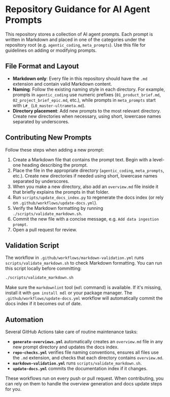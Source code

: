 # Repository Guidance for AI Agent Prompts

This repository stores a collection of AI agent prompts. Each prompt is written in Markdown and placed in one of the categories under the repository root (e.g. `agentic_coding`, `meta_prompts`). Use this file for guidelines on adding or modifying prompts.

## File Format and Layout

- **Markdown only**: Every file in this repository should have the `.md` extension and contain valid Markdown content.
- **Naming**: Follow the existing naming style in each directory. For example, prompts in `agentic_coding` use numeric prefixes (`01_product_brief.md`, `02_project_brief_epic.md`, etc.), while prompts in `meta_prompts` start with `L#_` (`L0_master-ultrameta.md`).
- **Directory placement**: Add new prompts to the most relevant directory. Create new directories when necessary, using short, lowercase names separated by underscores.

## Contributing New Prompts

Follow these steps when adding a new prompt:

1. Create a Markdown file that contains the prompt text. Begin with a level-one heading describing the prompt.
1. Place the file in the appropriate directory (`agentic_coding`, `meta_prompts`, etc.). Create new directories if needed using short, lowercase names separated by underscores.
1. When you make a new directory, also add an `overview.md` file inside it that briefly explains the prompts in that folder.
1. Run `scripts/update_docs_index.py` to regenerate the docs index (or rely on `.github/workflows/update-docs.yml`).
1. Verify the Markdown formatting by running `./scripts/validate_markdown.sh`.
1. Commit the new file with a concise message, e.g. `Add data ingestion prompt`.
1. Open a pull request for review.

## Validation Script

The workflow in `.github/workflows/markdown-validation.yml` runs `scripts/validate_markdown.sh` to check Markdown formatting. You can run this script locally before committing:

```bash
./scripts/validate_markdown.sh
```

Make sure the `markdownlint` tool (`mdl` command) is available. If it's missing, install it with `gem install mdl` or your package manager.
The `.github/workflows/update-docs.yml` workflow will automatically commit the docs index if it becomes out of date.

## Automation

Several GitHub Actions take care of routine maintenance tasks:

- **`generate-overviews.yml`** automatically creates an `overview.md` file in any new prompt directory and updates the docs index.
- **`repo-checks.yml`** verifies file naming conventions, ensures all files use the `.md` extension, and checks that each directory contains `overview.md`.
- **`markdown-validation.yml`** runs `scripts/validate_markdown.sh`.
- **`update-docs.yml`** commits the documentation index if it changes.

These workflows run on every push or pull request. When contributing, you can rely on them to handle the overview generation and docs update steps for you.
